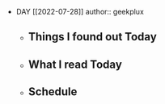 - DAY [[2022-07-28]]
  author:: geekplux
	- ## Things I found out Today
	- ## What I read Today
	- ## Schedule